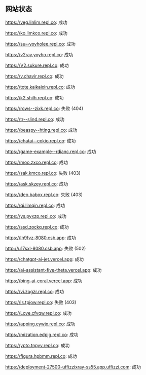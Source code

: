 ## 网站状态
https://veg.linlim.repl.co: 成功

https://ko.limkco.repl.co: 成功

https://su--yoyholee.repl.co: 成功

https://v2ray.yoyho.repl.co: 成功

https://V2.sukure.repl.co: 成功

https://v.chavir.repl.co: 成功

https://tote.kaikaixin.repl.co: 成功

https://k2.shilh.repl.co: 成功

https://rows--zixk.repl.co: 失败 (404)

https://tr--slind.repl.co: 成功

https://beaspy--hting.repl.co: 成功

https://chatai--cokio.repl.co: 成功

https://game-example--rdianc.repl.co: 成功

https://moo.zxco.repl.co: 成功

https://sak.kmco.repl.co: 失败 (403)

https://ask.skzey.repl.co: 成功

https://deo.babox.repl.co: 失败 (403)

https://qi.limqin.repl.co: 成功

https://ys.pyxzp.repl.co: 成功

https://ssd.zockq.repl.co: 成功

https://lh9fvz-8080.csb.app: 成功

http://u17sxl-8080.csb.app: 失败 (502)

https://chatgpt-ai-jet.vercel.app: 成功

https://ai-assistant-five-theta.vercel.app: 成功

https://bing-ai-coral.vercel.app: 成功

https://vi.zogzr.repl.co: 成功

https://ls.tpjow.repl.co: 失败 (403)

https://Love.cfvqw.repl.co: 成功

https://apping.eywjx.repl.co: 成功

https://mization.edpjg.repl.co: 成功

https://ypto.tnpyv.repl.co: 成功

https://figura.hpbmm.repl.co: 成功

https://deployment-27500-uffizzixray-ss55.app.uffizzi.com: 成功

